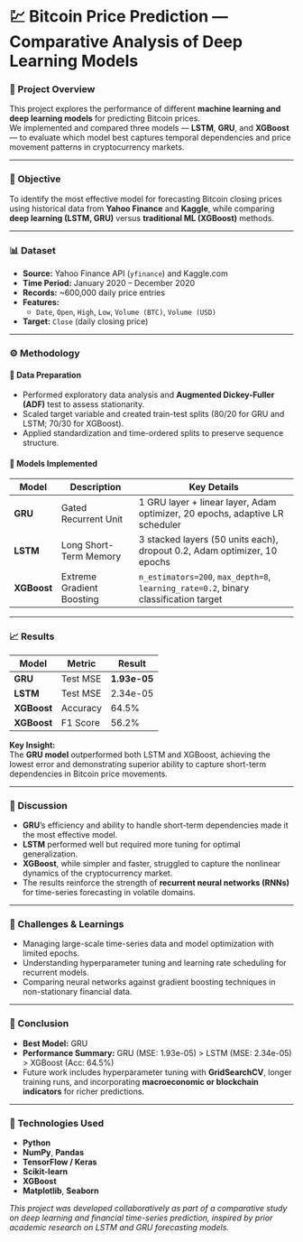 # 💹 Bitcoin Price Prediction — Comparative Analysis of Deep Learning Models

### 📘 Project Overview
This project explores the performance of different **machine learning and deep learning models** for predicting Bitcoin prices.  
We implemented and compared three models — **LSTM**, **GRU**, and **XGBoost** — to evaluate which model best captures temporal dependencies and price movement patterns in cryptocurrency markets.

---

### 🧠 Objective
To identify the most effective model for forecasting Bitcoin closing prices using historical data from **Yahoo Finance** and **Kaggle**, while comparing **deep learning (LSTM, GRU)** versus **traditional ML (XGBoost)** methods.

---

### 📊 Dataset
- **Source:** Yahoo Finance API (`yfinance`) and Kaggle.com  
- **Time Period:** January 2020 – December 2020  
- **Records:** ~600,000 daily price entries  
- **Features:**  
  - `Date`, `Open`, `High`, `Low`, `Volume (BTC)`, `Volume (USD)`  
- **Target:** `Close` (daily closing price)

---

### ⚙️ Methodology

#### 🧩 Data Preparation
- Performed exploratory data analysis and **Augmented Dickey-Fuller (ADF)** test to assess stationarity.  
- Scaled target variable and created train-test splits (80/20 for GRU and LSTM; 70/30 for XGBoost).  
- Applied standardization and time-ordered splits to preserve sequence structure.

#### 🧮 Models Implemented

| Model | Description | Key Details |
|--------|--------------|--------------|
| **GRU** | Gated Recurrent Unit | 1 GRU layer + linear layer, Adam optimizer, 20 epochs, adaptive LR scheduler |
| **LSTM** | Long Short-Term Memory | 3 stacked layers (50 units each), dropout 0.2, Adam optimizer, 10 epochs |
| **XGBoost** | Extreme Gradient Boosting | `n_estimators=200`, `max_depth=8`, `learning_rate=0.2`, binary classification target |

---

### 📈 Results

| Model | Metric | Result |
|--------|---------|--------|
| **GRU** | Test MSE | **1.93e-05** |
| **LSTM** | Test MSE | 2.34e-05 |
| **XGBoost** | Accuracy | 64.5% |
| **XGBoost** | F1 Score | 56.2% |

**Key Insight:**  
The **GRU model** outperformed both LSTM and XGBoost, achieving the lowest error and demonstrating superior ability to capture short-term dependencies in Bitcoin price movements.

---

### 💬 Discussion
- **GRU**’s efficiency and ability to handle short-term dependencies made it the most effective model.  
- **LSTM** performed well but required more tuning for optimal generalization.  
- **XGBoost**, while simpler and faster, struggled to capture the nonlinear dynamics of the cryptocurrency market.  
- The results reinforce the strength of **recurrent neural networks (RNNs)** for time-series forecasting in volatile domains.

---

### 🧩 Challenges & Learnings
- Managing large-scale time-series data and model optimization with limited epochs.  
- Understanding hyperparameter tuning and learning rate scheduling for recurrent models.  
- Comparing neural networks against gradient boosting techniques in non-stationary financial data.

---

### 🧠 Conclusion
- **Best Model:** GRU  
- **Performance Summary:** GRU (MSE: 1.93e-05) > LSTM (MSE: 2.34e-05) > XGBoost (Acc: 64.5%)  
- Future work includes hyperparameter tuning with **GridSearchCV**, longer training runs, and incorporating **macroeconomic or blockchain indicators** for richer predictions.

---

### 🧰 Technologies Used
- **Python**
- **NumPy**, **Pandas**
- **TensorFlow / Keras**
- **Scikit-learn**
- **XGBoost**
- **Matplotlib**, **Seaborn**

_This project was developed collaboratively as part of a comparative study on deep learning and financial time-series prediction, inspired by prior academic research on LSTM and GRU forecasting models._
